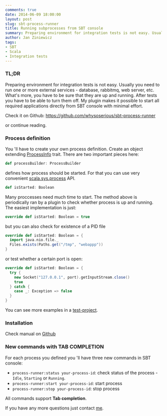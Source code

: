 ```yaml
---
comments: true
date: 2014-06-09 18:00:00
layout: post
slug: sbt-process-runner
title: Running subprocesses from SBT console
summary: Preparing environment for integration tests is not easy. Usually you need to run one or more external services - database, rabbitmq, web server, etc. What's more, you have to be sure that they are up and running. After tests you have to be able to turn them off. My plugin makes it possible to start all required applications directly from SBT console with minimal effort.
author: Jan Ziniewicz
tags:
- SBT
- Scala
- Integration tests
---
```


### TL;DR

Preparing environment for integration tests is not easy. Usually you need to run one or more external services - database, rabbitmq, web server, etc. What's more, you have to be sure that they are up and running. After tests you have to be able to turn them off. My plugin makes it possible to start all required applications directly from SBT console with minimal effort.

Check it on Github: https://github.com/whysoserious/sbt-process-runner

or continue reading.

### Process definition

You 'll have to create your own process definition. Create an object extending [ProcessInfo](https://github.com/whysoserious/sbt-process-runner/blob/master/process-runner/src/main/scala/jz/io.scalac.processrunner/ProcessInfo.scala#L52) trait. There are two important pieces here:
```scala
def processBuilder: ProcessBuilder
```
defines how process should be started. For that you can use very convenient [scala.sys.process](http://scala-lang.org/api/2.10.4/index.html#scala.sys.process.package) API. 
```scala
def isStarted: Boolean
```
Many proccesses need much time to start. The method above is periodically ran by a plugin to check whether process is up and running. The easiest implementation is just:
```scala
override def isStarted: Boolean = true
```
but you can also check for existence of a PID file
```scala
override def isStarted: Boolean = {
  import java.nio.file._
  Files.exists(Paths.get("/tmp", "webappp"))
}
```
or test whether a certain port is open:
```scala
override def isStarted: Boolean = {
  try {
    new Socket("127.0.0.1", port).getInputStream.close()
    true
  } catch {
    case _: Exception => false
  }
}
```

You can see more examples in a [test-project](https://github.com/whysoserious/sbt-process-runner/blob/master/test-project%2Fproject%2FBuild.scala).

### Installation

Check manual on [Github](https://github.com/whysoserious/sbt-process-runner/blob/master/README.md)

### New commands with TAB COMPLETION

For each process you defined you 'll have three new commands in SBT console:

* `process-runner:status your-process-id`: check status of the process - `Idle`, `Starting` or `Running`.
* `process-runner:start your-process-id`: start process
* `process-runner:stop your-process-id`: stop process

All commands support **Tab completion**.



If you have any more questions just contact [me](https://twitter.com/jan______).

